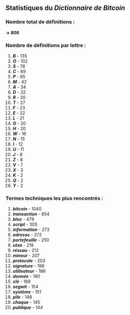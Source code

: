 ## Statistiques du *Dictionnaire de Bitcoin*

### Nombre total de définitions : 
**-> 806**

### Nombre de définitions par lettre :
1. ***B*** - 135
2. ***O*** - 102
3. ***S*** - 78
4. ***C*** - 69
5. ***P*** - 65
6. ***M*** - 42
7. ***A*** - 34
8. ***D*** - 32
9. ***R*** - 30
10. ***T*** - 27
11. ***F*** - 23
12. ***E*** - 22
13. ***L*** - 21
14. ***G*** - 20
15. ***H*** - 20
16. ***W*** - 16
17. ***N*** - 15
18. ***I*** - 12
19. ***U*** - 11
20. ***J*** - 8
21. ***Z*** - 8
22. ***V*** - 7
23. ***X*** - 3
24. ***K*** - 2
25. ***Q*** - 2
26. ***Y*** - 2

### Termes techniques les plus rencontrés :
1. ***bitcoin*** - 1040
2. ***transaction*** - 854
3. ***bloc*** - 479
4. ***script*** - 305
5. ***information*** - 273
6. ***adresse*** - 272
7. ***portefeuille*** - 250
8. ***utxo*** - 219
9. ***réseau*** - 212
10. ***mineur*** - 207
11. ***protocole*** - 203
12. ***signature*** - 198
13. ***utilisateur*** - 186
14. ***donnée*** - 180
15. ***clé*** - 168
16. ***segwit*** - 154
17. ***système*** - 151
18. ***pile*** - 148
19. ***chaque*** - 145
20. ***publique*** - 144
